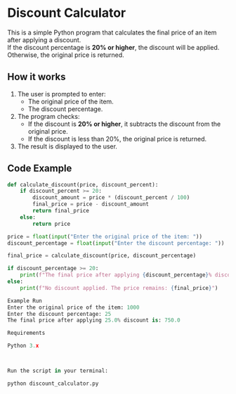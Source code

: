 # Discount Calculator

This is a simple Python program that calculates the final price of an item after applying a discount.  
If the discount percentage is **20% or higher**, the discount will be applied. Otherwise, the original price is returned.

## How it works
1. The user is prompted to enter:
   - The original price of the item.
   - The discount percentage.
2. The program checks:
   - If the discount is **20% or higher**, it subtracts the discount from the original price.
   - If the discount is less than 20%, the original price is returned.
3. The result is displayed to the user.

## Code Example
```python
def calculate_discount(price, discount_percent):
    if discount_percent >= 20:
        discount_amount = price * (discount_percent / 100)
        final_price = price - discount_amount
        return final_price
    else:
        return price

price = float(input("Enter the original price of the item: "))
discount_percentage = float(input("Enter the discount percentage: "))

final_price = calculate_discount(price, discount_percentage)

if discount_percentage >= 20:
    print(f"The final price after applying {discount_percentage}% discount is: {final_price}")
else:
    print(f"No discount applied. The price remains: {final_price}")

Example Run
Enter the original price of the item: 1000
Enter the discount percentage: 25
The final price after applying 25.0% discount is: 750.0

Requirements

Python 3.x



Run the script in your terminal:

python discount_calculator.py
